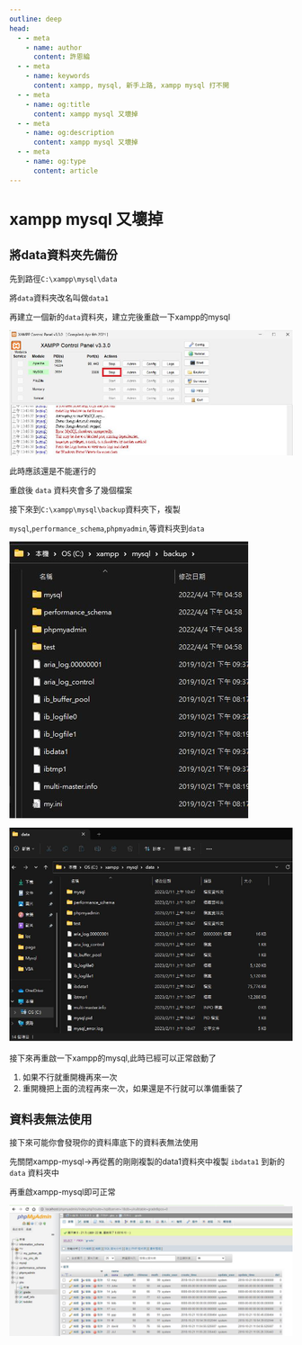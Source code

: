 ```yaml
---
outline: deep
head:
  - - meta
    - name: author
      content: 許恩綸
  - - meta
    - name: keywords
      content: xampp, mysql, 新手上路, xampp mysql 打不開
  - - meta
    - name: og:title
      content: xampp mysql 又壞掉
  - - meta
    - name: og:description
      content: xampp mysql 又壞掉
  - - meta
    - name: og:type
      content: article
---
```


# xampp mysql 又壞掉
## 將data資料夾先備份
先到路徑`C:\xampp\mysql\data`

將`data`資料夾改名叫做`data1`

再建立一個新的`data`資料夾，建立完後重啟一下xampp的mysql

![1676084429.jpg](../assets/xampp-mysql-err/1676084429.jpg)

此時應該還是不能運行的

重啟後 `data` 資料夾會多了幾個檔案

接下來到`C:\xampp\mysql\backup`資料夾下，複製

`mysql`,`performance_schema`,`phpmyadmin`,等資料夾到`data`

![1676084583.jpg](../assets/xampp-mysql-err/1676084583.jpg)

![1676084727.jpg](../assets/xampp-mysql-err/1676084727.jpg)

接下來再重啟一下xampp的mysql,此時已經可以正常啟動了

1. 如果不行就重開機再來一次
2. 重開機把上面的流程再來一次，如果還是不行就可以準備重裝了

## 資料表無法使用

接下來可能你會發現你的資料庫底下的資料表無法使用

先關閉xampp-mysql→再從舊的剛剛複製的data1資料夾中複製 `ibdata1` 到新的 `data` 資料夾中

再重啟xampp-mysql即可正常

![1676085854.jpg](../assets/xampp-mysql-err/1676085854.jpg)